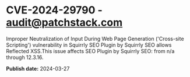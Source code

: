# CVE-2024-29790 - audit@patchstack.com

Improper Neutralization of Input During Web Page Generation ('Cross-site Scripting') vulnerability in Squirrly SEO Plugin by Squirrly SEO allows Reflected XSS.This issue affects SEO Plugin by Squirrly SEO: from n/a through 12.3.16.



**Publish date:** 2024-03-27
